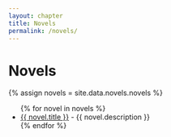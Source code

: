 ```yaml
---
layout: chapter
title: Novels
permalink: /novels/
---
```


<h1>Novels</h1>

{% assign novels = site.data.novels.novels %}
<ul>
  {% for novel in novels %}
    <li><a href="/novels/{{ novel.directory }}/">{{ novel.title }}</a> - {{ novel.description }}</li>
  {% endfor %}
</ul>